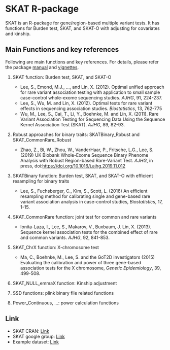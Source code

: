 # SKAT R-package

SKAT is an R-package for gene/region-based multiple variant tests. It has functions for Burden test, SKAT, and SKAT-O with adjusting for covariates and kinship. 

## Main Functions and key references
Following are main functions and key references. For details, please refer the package [manual](https://cran.r-project.org/web/packages/SKAT/SKAT.pdf) and [vignettes](https://cran.r-project.org/web/packages/SKAT/vignettes/SKAT.pdf).

1. SKAT function: Burden test, SKAT, and SKAT-O 
    * Lee, S., Emond, M.J., ..., and Lin, X. (2012). Optimal unified approach for rare variant association testing with application to small sample case-control whole-exome sequencing studies. *AJHG*, 91, 224-237.
    * Lee, S., Wu, M. and Lin, X. (2012). Optimal tests for rare variant effects in sequencing association studies. *Biostatistics*, 13, 762-775 
    * Wu, M., Lee, S., Cai, T., Li, Y., Boehnke, M. and Lin, X. (2011). Rare Variant Association Testing for Sequencing Data Using the Sequence Kernel Association Test (SKAT). *AJHG*, 89, 82-93. 

2. Robust approaches for binary traits: SKATBinary_Robust and SKAT_CommonRare_Robust
   * Zhao, Z., Bi, W., Zhou, W., VanderHaar, P., Fritsche, L.G., Lee, S. (2019) UK Biobank Whole-Exome Sequence Binary Phenome Analysis with Robust Region-based Rare-Variant Test. *AJHG*, in press, doi:https://doi.org/10.1016/j.ajhg.2019.11.012


3. SKATBinary function: Burden test, SKAT, and SKAT-O with efficient resampling for binary traits

    * Lee, S., Fuchsberger, C., Kim, S., Scott, L. (2016) An efficient resampling method for calibrating single and gene-based rare variant association analysis in case-control studies, *Biostatistics*, 17, 1-15.

4. SKAT_CommonRare function: joint test for common and rare variants

    * Ionita-Laza, I., Lee, S., Makarov, V., Buxbaum, J. Lin, X. (2013). Sequence kernel association tests for the combined effect of rare and common variants. *AJHG*, 92, 841-853. 

5. SKAT_ChrX function: X-chromosome test

    * Ma, C., Boehnke, M., Lee, S. and the GoT2D investigators (2015) Evaluating the calibration and power of three gene-based association tests for the X chromosome, *Genetic Epidemiology*, 39, 499-508.
 
6. SKAT_NULL_emmaX function: Kinship adjustment 

7. SSD functions: plink binary file related functions

8. Power_Continuous, ...: power calculation functions 

## Link
* SKAT CRAN: [Link](https://cran.r-project.org/web/packages/SKAT/index.html)
* SKAT google group: [Link](https://groups.google.com/forum/#!forum/skat_slee)
* Example dataset: [Link](https://github.com/leeshawn/SKAT/blob/master/vignettes/Example.zip)  

